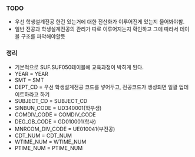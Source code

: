 
### TODO
- 우선 학생설계전공 한건 있는거에 대한 전산화가 이루어진게 있는지 물어봐야함.
- 일반 전공과 학생설계전공의 관리가 따로 이루어지는지 확인하고 그에 따라서 테이블 구조를 파악해야할듯



### 정리
- 기본적으로 SUF.SUF050테이블에 교육과정이 박히게 된다.
- YEAR = YEAR
- SMT = SMT
- DEPT_CD = 우선 학생설계전공 코드를 넣어두고, 전공코드가 생성되면 일괄 업데이트하라고 하기
- SUBJECT_CD = SUBJECT_CD
- SINBUN_CODE =  UD340001(학부생)
- COMDIV_CODE = COMDIV_CODE
- DEG_GB_CODE = GD010001(학사)
- MNRCOM_DIV_CODE = UE010041(부전공)
- CDT_NUM = CDT_NUM
- WTIME_NUM = WTIME_NUM
- PTIME_NUM = PTIME_NUM